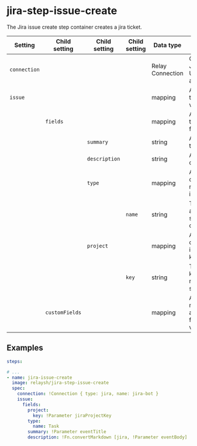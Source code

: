 # jira-step-issue-create

The Jira issue create step container creates a jira ticket.

| Setting      | Child setting  | Child setting | Child setting | Data type        | Description                                              | Default | Required |
|--------------|----------------|---------------|---------------|------------------|----------------------------------------------------------|---------|----------|
| `connection` |                |               |               | Relay Connection | Connection to Jira requiring URL and authentication      | None    | True     |
| `issue`      |                |               |               | mapping          | A mapping of the issue values                            | None    | True     |
|              | `fields`       |               |               | mapping          | A mapping of the issue fields                            | None    | True     |
|              |                | `summary`     |               | string           | A summary of the issue                                   | None    | True     |
|              |                | `description` |               | string           | A description of the issue                               | None    | False    |
|              |                | `type`        |               | mapping          | A mapping containing the name of the issue type          | None    | True     |
|              |                |               | `name`        | string           | The name of an issue type, such as `Story` or `Bug`      | None    | True     |
|              |                | `project`     |               | mapping          | A mapping containing the issue project key               | None    | True     |
|              |                |               | `key`         | string           | The project key for the new issue, such as `OPS`         | None    | True     |
|              | `customFields` |               |               | mapping          | An arbitrary mapping of any custom field keys and values | None    | False    |

## Examples

```YAML
steps:

# ...
- name: jira-issue-create
  image: relaysh/jira-step-issue-create
  spec:
    connection: !Connection { type: jira, name: jira-bot }
    issue:
      fields:
        project:
          key: !Parameter jiraProjectKey
        type:
          name: Task
        summary: !Parameter eventTitle
        description: !Fn.convertMarkdown [jira, !Parameter eventBody]
```
